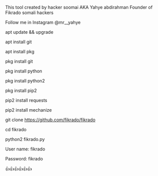 This tool created by 
hacker soomai AKA Yahye abdirahman
Founder of Fikrado somali hackers

Follow me in Instagram @mr__yahye


apt update && upgrade

apt install git

apt install pkg

pkg install git

pkg install python

pkg install python2

pkg install pip2


pip2 install requests


pip2 install mechanize


git clone https://github.com/fikrado/fikrado

cd fikrado


python2 fikrado.py



User name: fikrado

Password: fikrado




👍👍👍👍👍👍
